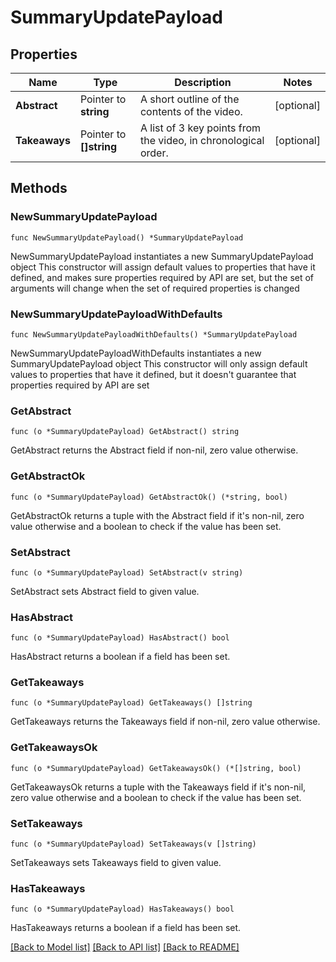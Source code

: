 # SummaryUpdatePayload

## Properties

Name | Type | Description | Notes
------------ | ------------- | ------------- | -------------
**Abstract** | Pointer to **string** | A short outline of the contents of the video. | [optional] 
**Takeaways** | Pointer to **[]string** | A list of 3 key points from the video, in chronological order. | [optional] 

## Methods

### NewSummaryUpdatePayload

`func NewSummaryUpdatePayload() *SummaryUpdatePayload`

NewSummaryUpdatePayload instantiates a new SummaryUpdatePayload object
This constructor will assign default values to properties that have it defined,
and makes sure properties required by API are set, but the set of arguments
will change when the set of required properties is changed

### NewSummaryUpdatePayloadWithDefaults

`func NewSummaryUpdatePayloadWithDefaults() *SummaryUpdatePayload`

NewSummaryUpdatePayloadWithDefaults instantiates a new SummaryUpdatePayload object
This constructor will only assign default values to properties that have it defined,
but it doesn't guarantee that properties required by API are set

### GetAbstract

`func (o *SummaryUpdatePayload) GetAbstract() string`

GetAbstract returns the Abstract field if non-nil, zero value otherwise.

### GetAbstractOk

`func (o *SummaryUpdatePayload) GetAbstractOk() (*string, bool)`

GetAbstractOk returns a tuple with the Abstract field if it's non-nil, zero value otherwise
and a boolean to check if the value has been set.

### SetAbstract

`func (o *SummaryUpdatePayload) SetAbstract(v string)`

SetAbstract sets Abstract field to given value.

### HasAbstract

`func (o *SummaryUpdatePayload) HasAbstract() bool`

HasAbstract returns a boolean if a field has been set.

### GetTakeaways

`func (o *SummaryUpdatePayload) GetTakeaways() []string`

GetTakeaways returns the Takeaways field if non-nil, zero value otherwise.

### GetTakeawaysOk

`func (o *SummaryUpdatePayload) GetTakeawaysOk() (*[]string, bool)`

GetTakeawaysOk returns a tuple with the Takeaways field if it's non-nil, zero value otherwise
and a boolean to check if the value has been set.

### SetTakeaways

`func (o *SummaryUpdatePayload) SetTakeaways(v []string)`

SetTakeaways sets Takeaways field to given value.

### HasTakeaways

`func (o *SummaryUpdatePayload) HasTakeaways() bool`

HasTakeaways returns a boolean if a field has been set.


[[Back to Model list]](../README.md#documentation-for-models) [[Back to API list]](../README.md#documentation-for-api-endpoints) [[Back to README]](../README.md)


